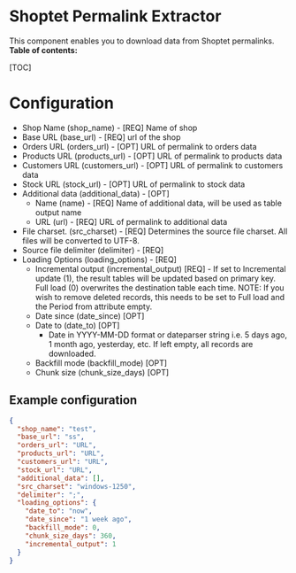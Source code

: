 # Shoptet Permalink Extractor

This component enables you to download data from Shoptet permalinks.
**Table of contents:**

[TOC]

# Configuration

- Shop Name (shop_name) - [REQ] Name of shop
- Base URL (base_url) - [REQ] url of the shop
- Orders URL (orders_url) - [OPT] URL of permalink to orders data
- Products URL (products_url) - [OPT] URL of permalink to products data
- Customers URL (customers_url) - [OPT] URL of permalink to customers data
- Stock URL (stock_url) - [OPT] URL of permalink to stock data
- Additional data (additional_data) - [OPT]
    - Name (name) - [REQ] Name of additional data, will be used as table output name
    - URL (url) - [REQ] URL of permalink to additional data
- File charset. (src_charset) - [REQ] Determines the source file charset. All files will be converted to UTF-8.
- Source file delimiter (delimiter) - [REQ]
- Loading Options (loading_options) - [REQ]
   - Incremental output (incremental_output) [REQ] - If set to Incremental update (1), the result tables will be updated based on primary key. Full load (0) overwrites the destination table each time. NOTE: If you wish to remove deleted records, this needs to be set to Full load and the Period from attribute empty.
   - Date since (date_since) [OPT]
   - Date to (date_to) [OPT]
     - Date in YYYY-MM-DD format or dateparser string i.e. 5 days ago, 1 month ago, yesterday, etc. If left empty, all records are downloaded.
   - Backfill mode (backfill_mode) [OPT]
   - Chunk size (chunk_size_days) [OPT]

## Example configuration

```json
{
  "shop_name": "test",
  "base_url": "ss",
  "orders_url": "URL",
  "products_url": "URL",
  "customers_url": "URL",
  "stock_url": "URL",
  "additional_data": [],
  "src_charset": "windows-1250",
  "delimiter": ";",
  "loading_options": {
    "date_to": "now",
    "date_since": "1 week ago",
    "backfill_mode": 0,
    "chunk_size_days": 360,
    "incremental_output": 1
  }
}
```
